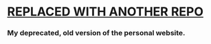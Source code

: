 # [REPLACED WITH ANOTHER REPO](https://github.com/izonit/website-src)
### My deprecated, old version of the personal website.
